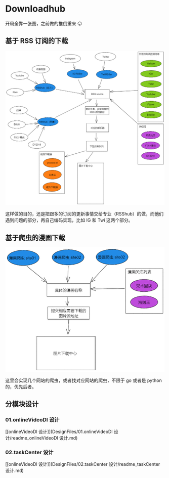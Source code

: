 # Downloadhub

开局全靠一张图，之前做的推倒重来 :stuck_out_tongue:

## 基于 RSS 订阅的下载

![all](DesignFiles/pics/rss_all.png)

这样做的目的，还是把跟多的订阅的更新事情交给专业（RSShub）的做，而他们遇到问题的部分，再自己编码实现，比如 IG 和 Twi 这两个部分。

## 基于爬虫的漫画下载

![all](DesignFiles/pics/comic_all.png)

这里会实现几个网站的爬虫，或者找对应网站的爬虫，不限于 go 或者是 python 的，优先后者。

## 分模块设计

### 01.onlineVideoDl 设计

[[onlineVideoDl 设计]](DesignFiles/01.onlineVideoDl 设计/readme_onlineVideoDl 设计.md)

### 02.taskCenter 设计

[[onlineVideoDl 设计]](DesignFiles/02.taskCenter 设计/readme_taskCenter 设计.md)